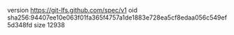 version https://git-lfs.github.com/spec/v1
oid sha256:94407ee10e063f01fa365f4757a1de1883e728ea5cf8edaa056c549ef5d348fd
size 12938
